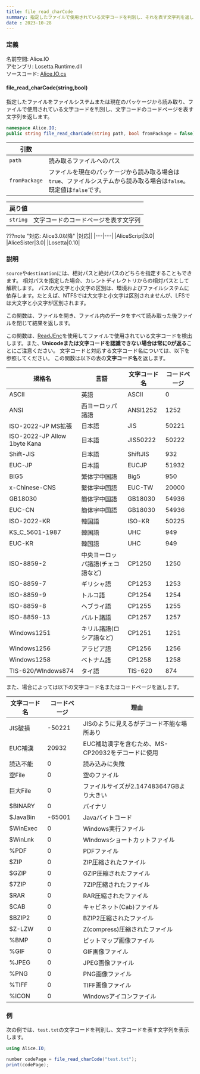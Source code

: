 ```yaml
---
title: file_read_charCode
summary: 指定したファイルで使用されている文字コードを判別し、それを表す文字列を返します
date : 2023-10-28
---
```


### 定義
名前空間: Alice.IO<br/>
アセンブリ: Losetta.Runtime.dll<br/>
ソースコード: [Alice.IO.cs](https://github.com/WSOFT-Project/Losetta/blob/master/Losetta.Runtime/Alice.IO.cs)

#### file_read_charCode(string,bool)

指定したファイルをファイルシステムまたは現在のパッケージから読み取り、ファイルで使用されている文字コードを判別し、文字コードのコードページを表す文字列を返します。

```cs title="AliceScript"
namespace Alice.IO;
public string file_read_charCode(string path, bool fromPackage = false);
```

|引数| |
|-|-|
|`path`|読み取るファイルへのパス|
|`fromPackage`|ファイルを現在のパッケージから読み取る場合は`true`、ファイルシステムから読み取る場合は`false`。既定値は`false`です。|

|戻り値| |
|-|-|
|`string`|文字コードのコードページを表す文字列|

???note "対応: Alice3.0以降"
    |対応||
    |---|---|
    |AliceScript|3.0|
    |AliceSister|3.0|
    |Losetta|0.10|

### 説明

`source`や`destination`には、相対パスと絶対パスのどちらを指定することもできます。
相対パスを指定した場合、カレントディレクトリからの相対パスとして解釈します。
パスの大文字と小文字の区別は、環境およびファイルシステムに依存します。たとえば、NTFSでは大文字と小文字は区別されませんが、LFSでは大文字と小文字が区別されます。

この関数は、ファイルを開き、ファイル内のデータをすべて読み取った後ファイルを閉じて結果を返します。

この関数は、[ReadJEnc](https://github.com/hnx8/ReadJEnc)を使用してファイルで使用されている文字コードを検出します。また、**Unicodeまたは文字コードを認識できない場合は常に0が返る**ことにご注意ください。
文字コードと対応する文字コード名については、以下を参照してください。
この関数は以下の表の**文字コード名**を返します。

|規格名|言語|文字コード名|コードページ|
|---|---|---|---|
|ASCII|英語|ASCII|0|
|ANSI|西ヨーロッパ諸語|ANSI1252|1252|
|ISO-2022-JP MS拡張|日本語|JIS|50221|
|ISO-2022-JP Allow 1byte Kana|日本語|JIS50222|50222|
|Shift-JIS|日本語|ShiftJIS|932|
|EUC-JP|日本語|EUCJP|51932|
|BIG5|繁体字中国語|Big5|950|
|x-Chinese-CNS|繫体字中国語|EUC-TW|20000|
|GB18030|簡体字中国語|GB18030|54936|
|EUC-CN|簡体字中国語|GB18030|54936|
|ISO-2022-KR|韓国語|ISO-KR|50225|
|KS_C_5601-1987|韓国語|UHC|949|
|EUC-KR|韓国語|UHC|949|
|ISO-8859-2|中央ヨーロッパ諸語(チェコ語など)|CP1250|1250|
|ISO-8859-7|ギリシャ語|CP1253|1253|
|ISO-8859-9|トルコ語|CP1254|1254|
|ISO-8859-8|ヘブライ語|CP1255|1255|
|ISO-8859-13|バルト諸語|CP1257|1257|
|Windows1251|キリル諸語(ロシア語など)|CP1251|1251|
|Windows1256|アラビア語|CP1256|1256|
|Windows1258|ベトナム語|CP1258|1258|
|TIS-620/WIndows874|タイ語|TIS-620|874|

また、場合によっては以下の文字コード名またはコードページを返します。

|文字コード名|コードページ|理由|
|---|---|---|
|JIS破損|-50221|JISのように見えるがデコード不能な場所あり|
|EUC補漢|20932|EUC補助漢字を含むため、MS-CP20932をデコードに使用|
|読込不能|0|読み込みに失敗|
|空File|0|空のファイル|
|巨大File|0|ファイルサイズが2.147483647GBより大きい|
|$BINARY|0|バイナリ|
|$JavaBin|-65001|Javaバイトコード|
|$WinExec|0|Windows実行ファイル|
|$WinLnk|0|WIndowsショートカットファイル|
|%PDF|0|PDFファイル|
|$ZIP|0|ZIP圧縮されたファイル|
|$GZIP|0|GZIP圧縮されたファイル|
|$7ZIP|0|7ZIP圧縮されたファイル|
|$RAR|0|RAR圧縮されたファイル|
|$CAB|0|キャビネット(Cab)ファイル|
|$BZIP2|0|BZIP2圧縮されたファイル|
|$Z-LZW|0|Z(compress)圧縮されたファイル|
|%BMP|0|ビットマップ画像ファイル|
|%GIF|0|GIF画像ファイル|
|%JPEG|0|JPEG画像ファイル|
|%PNG|0|PNG画像ファイル|
|%TIFF|0|TIFF画像ファイル|
|%ICON|0|Windowsアイコンファイル|

### 例
次の例では、`test.txt`の文字コードを判別し、文字コードを表す文字列を表示します。

```cs title="AliceScript"
using Alice.IO;

number codePage = file_read_charCode("test.txt");
print(codePage);
```
